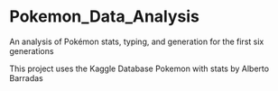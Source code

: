 # Pokemon_Data_Analysis
An analysis of Pokémon stats, typing, and generation for the first six generations

This project uses the Kaggle Database Pokemon with stats by Alberto Barradas
